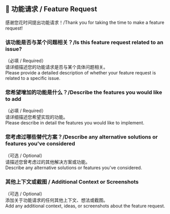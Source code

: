 ## 🚀 功能请求 / Feature Request

感谢您花时间提出功能请求！/Thank you for taking the time to make a feature request!

### 该功能是否与某个问题相关？/Is this feature request related to an issue?

（必填 / Required）  
请详细描述您的功能请求是否与某个具体问题相关。  
Please provide a detailed description of whether your feature request is related to a specific issue.

### 您希望增加的功能是什么？/Describe the features you would like to add

（必填 / Required）  
请详细描述您希望实现的功能。  
Please describe in detail the features you would like to implement.

### 您考虑过哪些替代方案？/Describe any alternative solutions or features you've considered

（可选 / Optional）  
请描述您曾考虑过的其他解决方案或功能。  
Describe any alternative solutions or features you've considered.

### 其他上下文或截图 / Additional Context or Screenshots

（可选 / Optional）  
添加关于功能请求的任何其他上下文、想法或截图。  
Add any additional context, ideas, or screenshots about the feature request.